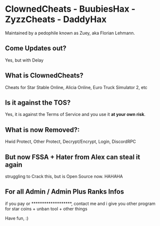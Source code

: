 # ClownedCheats - BuubiesHax - ZyzzCheats - DaddyHax
Maintained by a pedophile known as Zuey, aka Florian Lehmann.
## Come Updates out?
Yes, but with Delay

## What is ClownedCheats?
Cheats for Star Stable Online, Alicia Online, Euro Truck Simulator 2, etc

## Is it against the TOS?
Yes, it is against the Terms of Service and you use it **at your own risk**.

## What is now Removed?:
Hwid Protect, Other Protect, Decrypt/Encrypt, Login, DiscordRPC 

## But now FSSA + Hater from Alex can steal it again
struggling to Crack this, but is Open Source now. HAHAHA

## For all Admin / Admin Plus Ranks Infos
if you pay or *******************, contact me and i give you other program for star coins + unban tool + other things

Have fun, :)
